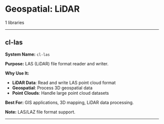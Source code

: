 # Geospatial: LiDAR

1 libraries

---

## cl-las

**System Name:** `cl-las`

**Purpose:** LAS (LiDAR) file format reader and writer.

**Why Use It:**
- **LiDAR Data**: Read and write LAS point cloud format
- **Geospatial**: Process 3D geospatial data
- **Point Clouds**: Handle large point cloud datasets

**Best For:** GIS applications, 3D mapping, LiDAR data processing.

**Note:** LAS/LAZ file format support.

---


